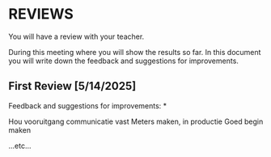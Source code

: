# REVIEWS
You will have a review with your teacher.

During this meeting where you will show the results so far.
In this document you will write down the feedback and suggestions for improvements.

## First Review [5/14/2025]
Feedback and suggestions for improvements:
*

Hou vooruitgang communicatie vast
Meters maken, in productie
Goed begin maken

...etc...
